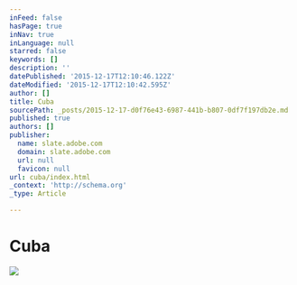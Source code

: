 ```yaml
---
inFeed: false
hasPage: true
inNav: true
inLanguage: null
starred: false
keywords: []
description: ''
datePublished: '2015-12-17T12:10:46.122Z'
dateModified: '2015-12-17T12:10:42.595Z'
author: []
title: Cuba
sourcePath: _posts/2015-12-17-d0f76e43-6987-441b-b807-0df7f197db2e.md
published: true
authors: []
publisher:
  name: slate.adobe.com
  domain: slate.adobe.com
  url: null
  favicon: null
url: cuba/index.html
_context: 'http://schema.org'
_type: Article

---
```

# Cuba
![](https://the-grid-user-content.s3-us-west-2.amazonaws.com/df98b9a7-52cc-4ef6-883d-8dc4472fa34b.jpg)
